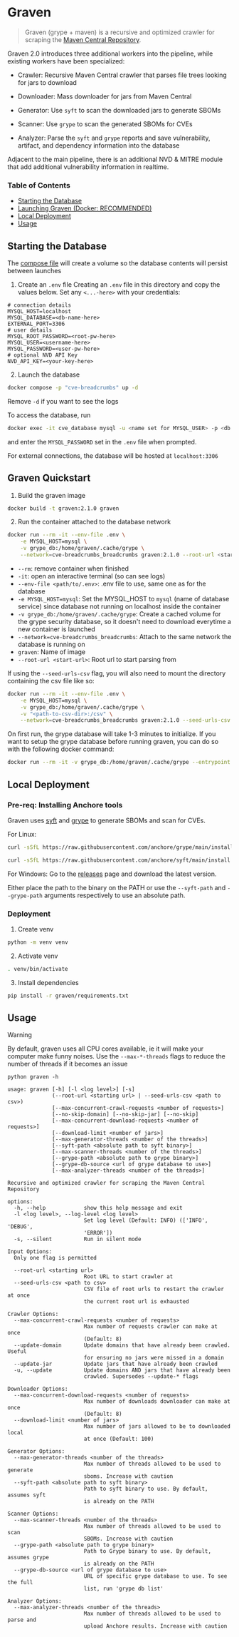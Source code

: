 # Graven

> Graven (grype + maven) is a recursive and optimized crawler for scraping
> the [Maven Central Repository](https://repo1.maven.org/maven2).

Graven 2.0 introduces three additional workers into the pipeline, while existing workers have been specialized:

- Crawler: Recursive Maven Central crawler that parses file trees looking for jars to download

- Downloader: Mass downloader for jars from Maven Central

- Generator: Use `syft` to scan the downloaded jars to generate SBOMs

- Scanner: Use `grype` to scan the generated SBOMs for CVEs

- Analyzer: Parse the `syft` and `grype` reports and save vulnerability, artifact, and dependency information into the
  database

Adjacent to the main pipeline, there is an additional NVD & MITRE module that add additional vulnerability information
in realtime.

### Table of Contents

- [Starting the Database](#starting-the-database)
- [Launching Graven (Docker: RECOMMENDED)](#graven-quickstart)
- [Local Deployment](#local-deployment)
- [Usage](#usage)

## Starting the Database

The [compose file](compose.yaml) will create a volume so the database contents will persist between launches

1. Create an `.env` file
   Creating an `.env` file in this directory and copy the values below. Set any `<...-here>` with your credentials:

```
# connection details
MYSQL_HOST=localhost
MYSQL_DATABASE=<db-name-here>
EXTERNAL_PORT=3306
# user details
MYSQL_ROOT_PASSWORD=<root-pw-here>
MYSQL_USER=<username-here>
MYSQL_PASSWORD=<user-pw-here>
# optional NVD API Key
NVD_API_KEY=<your-key-here>
```

2. Launch the database

```bash
docker compose -p "cve-breadcrumbs" up -d
```

Remove `-d` if you want to see the logs

To access the database, run

```bash
docker exec -it cve_database mysql -u <name set for MYSQL_USER> -p <db set for MYSQL_DATABASE>
```

and enter the `MYSQL_PASSWORD` set in the `.env` file when prompted.

For external connections, the database will be hosted at `localhost:3306`

## Graven Quickstart

1. Build the graven image

```bash
docker build -t graven:2.1.0 graven
```

2. Run the container attached to the database network

```bash
docker run --rm -it --env-file .env \
    -e MYSQL_HOST=mysql \
    -v grype_db:/home/graven/.cache/grype \
    --network=cve-breadcrumbs_breadcrumbs graven:2.1.0 --root-url <start-url>
```

- `--rm`: remove container when finished
- `-it`: open an interactive terminal (so can see logs)
- `--env-file <path/to/.env>`: .env file to use, same one as for the database
- `-e MYSQL_HOST=mysql`: Set the MYSQL_HOST to `mysql` (name of database service) since database not running on
  localhost inside the container
- `-v grype_db:/home/graven/.cache/grype`: Create a cached volume for the grype security database, so it doesn't need
  to download everytime a new container is launched
- `--network=cve-breadcrumbs_breadcrumbs`: Attach to the same network the database is running on
- `graven`: Name of image
- `--root-url <start-url>`: Root url to start parsing from

If using the `--seed-urls-csv` flag, you will also need to mount the directory containing the csv file like so:

```bash
docker run --rm -it --env-file .env \
    -e MYSQL_HOST=mysql \
    -v grype_db:/home/graven/.cache/grype \
    -v "<path-to-csv-dir>:/csv" \
    --network=cve-breadcrumbs_breadcrumbs graven:2.1.0 --seed-urls-csv /csv/<your csv file>
```

On first run, the grype database will take 1-3 minutes to initialize. If you want to setup the grype database before
running graven, you can do so with the following docker command:

```bash
docker run --rm -it -v grype_db:/home/graven/.cache/grype --entrypoint ash graven -c "grype db update"
```

## Local Deployment

### Pre-req: Installing Anchore tools

Graven uses [syft](https://github.com/anchore/syft) and [grype](https://github.com/anchore/grype) to generate SBOMs and
scan for CVEs.

For Linux:

```bash
curl -sSfL https://raw.githubusercontent.com/anchore/grype/main/install.sh | sh -s -- -b /usr/local/bin
```

```bash
curl -sSfL https://raw.githubusercontent.com/anchore/syft/main/install.sh | sh -s -- -b /usr/local/bin
```

For Windows: Go to the [releases](https://github.com/anchore/grype/releases) page and download the latest version.

Either place the path to the binary on the PATH or use the `--syft-path` and `--grype-path` arguments respectively to
use an absolute path.

### Deployment

1. Create venv

```bash
python -m venv venv 
```

2. Activate venv

```bash
. venv/bin/activate 
```

3. Install dependencies

```bash
pip install -r graven/requirements.txt
```

## Usage

> [!WARNING]  
> By default, graven uses all CPU cores available, ie it will make your computer make funny noises. Use
> the `--max-*-threads` flags to reduce the number of threads if it becomes an issue

```
python graven -h

usage: graven [-h] [-l <log level>] [-s]
              (--root-url <starting url> | --seed-urls-csv <path to csv>)
              [--max-concurrent-crawl-requests <number of requests>]
              [--no-skip-domain] [--no-skip-jar] [--no-skip]
              [--max-concurrent-download-requests <number of requests>]
              [--download-limit <number of jars>]
              [--max-generator-threads <number of the threads>]
              [--syft-path <absolute path to syft binary>]
              [--max-scanner-threads <number of the threads>]
              [--grype-path <absolute path to grype binary>]
              [--grype-db-source <url of grype database to use>]
              [--max-analyzer-threads <number of the threads>]

Recursive and optimized crawler for scraping the Maven Central Repository

options:
  -h, --help            show this help message and exit
  -l <log level>, --log-level <log level>
                        Set log level (Default: INFO) (['INFO', 'DEBUG',
                        'ERROR'])
  -s, --silent          Run in silent mode

Input Options:
  Only one flag is permitted

  --root-url <starting url>
                        Root URL to start crawler at
  --seed-urls-csv <path to csv>
                        CSV file of root urls to restart the crawler at once
                        the current root url is exhausted

Crawler Options:
  --max-concurrent-crawl-requests <number of requests>
                        Max number of requests crawler can make at once
                        (Default: 8)
  --update-domain       Update domains that have already been crawled. Useful
                        for ensuring no jars were missed in a domain
  --update-jar          Update jars that have already been crawled
  -u, --update          Update domains AND jars that have already been
                        crawled. Supersedes --update-* flags

Downloader Options:
  --max-concurrent-download-requests <number of requests>
                        Max number of downloads downloader can make at once
                        (Default: 8)
  --download-limit <number of jars>
                        Max number of jars allowed to be to downloaded local
                        at once (Default: 100)

Generator Options:
  --max-generator-threads <number of the threads>
                        Max number of threads allowed to be used to generate
                        sboms. Increase with caution
  --syft-path <absolute path to syft binary>
                        Path to syft binary to use. By default, assumes syft
                        is already on the PATH

Scanner Options:
  --max-scanner-threads <number of the threads>
                        Max number of threads allowed to be used to scan
                        SBOMs. Increase with caution
  --grype-path <absolute path to grype binary>
                        Path to Grype binary to use. By default, assumes grype
                        is already on the PATH
  --grype-db-source <url of grype database to use>
                        URL of specific grype database to use. To see the full
                        list, run 'grype db list'

Analyzer Options:
  --max-analyzer-threads <number of the threads>
                        Max number of threads allowed to be used to parse and
                        upload Anchore results. Increase with caution
```